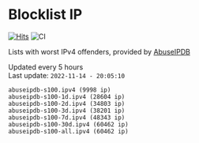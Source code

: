# Blocklist IP

[![Hits](https://hits.seeyoufarm.com/api/count/incr/badge.svg?url=https%3A%2F%2Fgithub.com%2Fborestad%2Fblocklist-ip%2F&count_bg=%2379C83D&title_bg=%23555555&icon=&icon_color=%23E7E7E7&title=hits&edge_flat=false)](https://hits.seeyoufarm.com)  ![CI](https://img.shields.io/github/workflow/status/borestad/blocklist-ip/CI?style=flat-square)

Lists with worst IPv4 offenders, provided by [AbuseIPDB](https://www.abuseipdb.com/)

<!-- FOOTER-PLACEHOLDER -->
Updated every 5 hours<br>
Last update: `2022-11-14 - 20:05:10`
```
abuseipdb-s100.ipv4 (9998 ip)
abuseipdb-s100-1d.ipv4 (28604 ip)
abuseipdb-s100-2d.ipv4 (34803 ip)
abuseipdb-s100-3d.ipv4 (38201 ip)
abuseipdb-s100-7d.ipv4 (48343 ip)
abuseipdb-s100-30d.ipv4 (60462 ip)
abuseipdb-s100-all.ipv4 (60462 ip)
```
